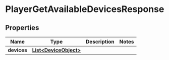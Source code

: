 

# PlayerGetAvailableDevicesResponse


## Properties

| Name | Type | Description | Notes |
|------------ | ------------- | ------------- | -------------|
|**devices** | [**List&lt;DeviceObject&gt;**](DeviceObject.md) |  |  |



